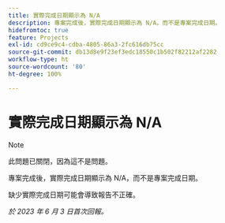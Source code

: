 ```yaml
---
title: 實際完成日期顯示為 N/A
description: 專案完成後，實際完成日期顯示為 N/A，而不是專案完成日期。
hidefromtoc: true
feature: Projects
exl-id: cd9ce9c4-cdba-4805-86a3-2fc616db75cc
source-git-commit: db13d8e9f23ef3edc18550c1b502f82212af2282
workflow-type: ht
source-wordcount: '80'
ht-degree: 100%

---
```


# 實際完成日期顯示為 N/A

>[!NOTE]
>
>此問題已關閉，因為這不是問題。

專案完成後，實際完成日期顯示為 N/A，而不是專案完成日期。

缺少實際完成日期可能會導致報告不正確。

_於 2023 年 6 月 3 日首次回報。_
